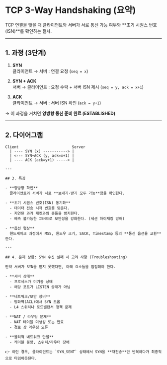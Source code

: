 # TCP 3-Way Handshaking (요약)

TCP 연결을 맺을 때 클라이언트와 서버가 서로 통신 가능 여부와 **초기 시퀀스 번호(ISN)**를 확인하는 절차.

---

## 1. 과정 (3단계)

1. **SYN**  
   클라이언트 → 서버 : 연결 요청 (`seq = x`)

2. **SYN + ACK**  
   서버 → 클라이언트 : 요청 수락 + 서버 ISN 제시 (`seq = y, ack = x+1`)

3. **ACK**  
   클라이언트 → 서버 : 서버 ISN 확인 (`ack = y+1`)

→ 이 과정을 거치면 **양방향 통신 준비 완료 (ESTABLISHED)**

---

## 2. 다이어그램

```text
Client                        Server
  | ---- SYN (x) -----------> |
  | <--- SYN+ACK (y, ack=x+1) |
  | ---- ACK (ack=y+1) -----> |

---

## 3. 특징

- **양방향 확인**  
  클라이언트와 서버가 서로 **보내기·받기 모두 가능**함을 확인한다.

- **초기 시퀀스 번호(ISN) 동기화**  
  - 데이터 전송 시작 번호를 맞춘다.  
  - 지연된 과거 패킷과의 충돌을 방지한다.  
  - 예측 불가능한 ISN으로 보안성을 강화한다. (세션 하이재킹 방어)

- **옵션 협상**  
  핸드셰이크 과정에서 MSS, 윈도우 크기, SACK, Timestamp 등의 **통신 옵션을 교환**한다.  

---

## 4. 문제 상황: SYN 수신 실패 시 고려 사항 (Troubleshooting)

만약 서버가 SYN을 받지 못했다면, 아래 요소들을 점검해야 한다.

- **서버 상태**  
  - 프로세스가 미기동 상태  
  - 해당 포트가 LISTEN 상태가 아님  

- **네트워크/보안 장비**  
  - 방화벽(ACL)에서 SYN 드롭  
  - L4 스위치나 로드밸런서 정책 문제  

- **NAT / 라우팅 문제**  
  - NAT 테이블 미생성 또는 만료  
  - 경로 상 라우팅 오류  

- **물리적 네트워크 단절**  
  - 케이블 불량, 스위치/라우터 장애  

👉 이런 경우, 클라이언트는 `SYN_SENT` 상태에서 SYN을 **재전송**만 반복하다가 최종적으로 타임아웃된다.
